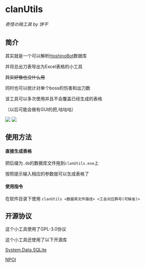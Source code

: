 # clanUtils
###### 奇怪の晓工具 by 饼干

## 简介
其实就是一个可以解析[HoshinoBot](https://github.com/Ice-Cirno/HoshinoBot)数据库

并将总出刀表导出为Excel表格的小工具

~~其实好像也没什么用~~

同时也可以统计对单个boss的伤害和出刀数

该工具可以多次使用并且不会覆盖已经生成的表格

（以后可能会做有GUI的把,咕咕咕）


 ![](https://img.shields.io/github/release/CBGan/clanUtils.svg) ![](https://img.shields.io/github/license/CBGan/clanUtils.svg)

## 使用方法
#### 直接生成表格

把后缀为`.db`的数据库文件拖到`clanUtils.exe`上

按照提示输入相应的参数就可以生成表格了

#### 使用指令

在软件目录下使用 `clanUtils <数据库文件路径> <工会对应群号(可缺省)>`

## 开源协议
这个小工具使用了GPL-3.0协议

这个小工具还使用了以下开源库

[System.Data.SQLite](https://system.data.sqlite.org)

[NPOI](https://github.com/tonyqus/npoi)
